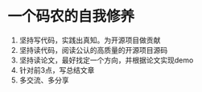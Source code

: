 # 一个码农的自我修养

1. 坚持写代码，实践出真知。为开源项目做贡献
2. 坚持读代码，阅读公认的高质量的开源项目源码
3. 坚持读论文，最好找定一个方向，并根据论文实现demo
4. 针对前3点，写总结文章
5. 多交流、多分享
